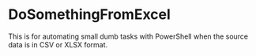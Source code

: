 # DoSomethingFromExcel
This is for automating small dumb tasks with PowerShell when the source data is in CSV or XLSX format.
